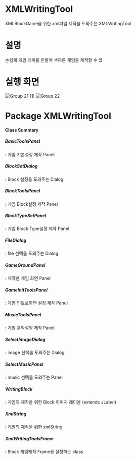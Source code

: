 # XMLWritingTool
XMLBlockGame을 위한 xml파일 제작을 도와주는 XMLWritingTool

# 설명
손쉽게 게임 테마를 만들어 색다른 게임을 제작할 수 있

# 실행 화면
![Group 21 (1)](https://user-images.githubusercontent.com/109158497/236506030-a6382255-6b7e-4361-847d-6d72b69013d4.png)
![Group 22](https://user-images.githubusercontent.com/109158497/236505959-1a493213-adf7-4405-aafa-1bc8b48bd58b.png)

# Package XMLWritingTool

<h4>Class Summary</h4>
<h5>BasicToolsPanel</h5>: 게임 기본설정 제작 Panel
<h5>BlockSetDialog</h5>: Block 설정을 도와주는 Dialog
<h5>BlockToolsPanel</h5>: 게임 Block설정 제작 Panel
<h5>BlockTypeSetPanel</h5>: 게임 Block Type설정 제작 Panel
<h5>FileDialog</h5>: file 선택을 도와주는 Dialog
<h5>GameGroundPanel</h5>: 제작한 게임 화면 Panel
<h5>GameInitToolsPanel</h5>: 게임 인트로화면 설정 제작 Panel
<h5>MusicToolsPanel</h5>: 게임 음악설정 제작 Panel
<h5>SelectImageDialog</h5>: image 선택을 도와주는 Dialog
<h5>SelectMusicPanel</h5>: music 선택을 도와주는 Panel
<h5>WritingBlock</h5>: 게임의 제작을 위한 Block 이미지 레이블 (extends JLabel)
<h5>XmlString</h5>: 게임의 제작을 위한 xmlString
<h5>XmlWritingToolsFrame</h5>: Block 게임제작 Frame을 설정하는 class
